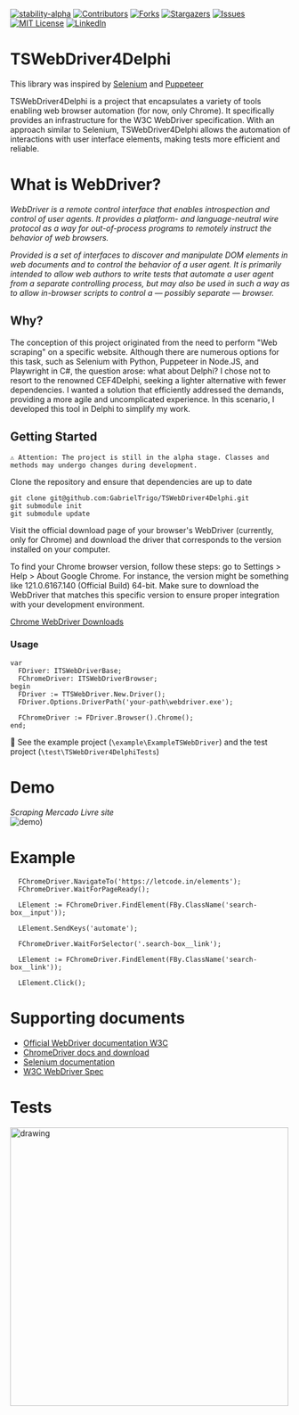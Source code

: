 [![stability-alpha](https://img.shields.io/badge/stability-alpha-f4d03f.svg?style=for-the-badge)](https://github.com/mkenney/software-guides/blob/master/STABILITY-BADGES.md#alpha)
[![Contributors][contributors-shield]][contributors-url]
[![Forks][forks-shield]][forks-url]
[![Stargazers][stars-shield]][stars-url]
[![Issues][issues-shield]][issues-url]
[![MIT License][license-shield]][license-url]
[![LinkedIn][linkedin-shield]][linkedin-url]

# TSWebDriver4Delphi
This library was inspired by [Selenium](https://github.com/SeleniumHQ/selenium) and [Puppeteer](https://pptr.dev)

TSWebDriver4Delphi is a project that encapsulates a variety of tools enabling web browser automation (for now, only Chrome). It specifically provides an infrastructure for the W3C WebDriver specification. With an approach similar to Selenium, TSWebDriver4Delphi allows the automation of interactions with user interface elements, making tests more efficient and reliable.


# What is WebDriver? 
_WebDriver is a remote control interface that enables introspection and control of user agents. It provides a platform- and language-neutral wire protocol as a way for out-of-process programs to remotely instruct the behavior of web browsers._

_Provided is a set of interfaces to discover and manipulate DOM elements in web documents and to control the behavior of a user agent. It is primarily intended to allow web authors to write tests that automate a user agent from a separate controlling process, but may also be used in such a way as to allow in-browser scripts to control a — possibly separate — browser._

## Why?
The conception of this project originated from the need to perform "Web scraping" on a specific website. Although there are numerous options for this task, such as Selenium with Python, Puppeteer in Node.JS, and Playwright in C#, the question arose: what about Delphi?
I chose not to resort to the renowned CEF4Delphi, seeking a lighter alternative with fewer dependencies. I wanted a solution that efficiently addressed the demands, providing a more agile and uncomplicated experience.
In this scenario, I developed this tool in Delphi to simplify my work.

<!-- GETTING STARTED -->
## Getting Started

```
⚠️ Attention: The project is still in the alpha stage. Classes and methods may undergo changes during development.
```

Clone the repository and ensure that dependencies are up to date
```git
git clone git@github.com:GabrielTrigo/TSWebDriver4Delphi.git
git submodule init
git submodule update
```

Visit the official download page of your browser's WebDriver (currently, only for Chrome) and download the driver that corresponds to the version installed on your computer.

To find your Chrome browser version, follow these steps: go to Settings > Help > About Google Chrome. For instance, the version might be something like 121.0.6167.140 (Official Build) 64-bit. Make sure to download the WebDriver that matches this specific version to ensure proper integration with your development environment.

[Chrome WebDriver Downloads](https://chromedriver.chromium.org/downloads)

### Usage

  ```delphi
  var
    FDriver: ITSWebDriverBase;
    FChromeDriver: ITSWebDriverBrowser;
  begin
    FDriver := TTSWebDriver.New.Driver();
    FDriver.Options.DriverPath('your-path\webdriver.exe');

    FChromeDriver := FDriver.Browser().Chrome();
  end;
  ```
📌 See the example project (`\example\ExampleTSWebDriver`) and the test project (`\test\TSWebDriver4DelphiTests`)

# Demo
_Scraping Mercado Livre site_
<br/>
![demo)](img/Demo_TSWebDriver4Delphi-ezgif.com-video-to-gif-converter.gif)


# Example
```delphi
  FChromeDriver.NavigateTo('https://letcode.in/elements');
  FChromeDriver.WaitForPageReady();

  LElement := FChromeDriver.FindElement(FBy.ClassName('search-box__input'));

  LElement.SendKeys('automate');

  FChromeDriver.WaitForSelector('.search-box__link');

  LElement := FChromeDriver.FindElement(FBy.ClassName('search-box__link'));

  LElement.Click();
```

# Supporting documents

 - [Official WebDriver documentation W3C](https://w3c.github.io/webdriver)
 - [ChromeDriver docs and download](https://chromedriver.chromium.org/home)
 - [Selenium documentation](https://www.selenium.dev/documentation)
 - [W3C WebDriver Spec](https://github.com/jlipps/simple-wd-spec)


# Tests
<img src="https://github.com/GabrielTrigo/TSWebDriver4Delphi/assets/43503837/bcc0d718-92e2-4107-a074-7f4fcd89c712" alt="drawing" width="500"/>

<!-- MARKDOWN LINKS & IMAGES -->
<!-- https://www.markdownguide.org/basic-syntax/#reference-style-links -->
[contributors-shield]: https://img.shields.io/github/contributors/GabrielTrigo/TSWebDriver4Delphi.svg?style=for-the-badge
[contributors-url]: https://github.com/GabrielTrigo/TSWebDriver4Delphi/graphs/contributors
[forks-shield]: https://img.shields.io/github/forks/GabrielTrigo/TSWebDriver4Delphi.svg?style=for-the-badge
[forks-url]: https://github.com/GabrielTrigo/TSWebDriver4Delphi/network/members
[stars-shield]: https://img.shields.io/github/stars/GabrielTrigo/TSWebDriver4Delphi.svg?style=for-the-badge
[stars-url]: https://github.com/GabrielTrigo/TSWebDriver4Delphi/stargazers
[issues-shield]: https://img.shields.io/github/issues/GabrielTrigo/TSWebDriver4Delphi.svg?style=for-the-badge
[issues-url]: https://github.com/GabrielTrigo/TSWebDriver4Delphi/issues
[license-shield]: https://img.shields.io/github/license/GabrielTrigo/TSWebDriver4Delphi.svg?style=for-the-badge
[license-url]: https://github.com/GabrielTrigo/TSWebDriver4Delphi/blob/master/LICENSE.txt
[linkedin-shield]: https://img.shields.io/badge/-LinkedIn-black.svg?style=for-the-badge&logo=linkedin&colorB=555
[linkedin-url]: https://linkedin.com/in/gabriel-trigo-982968161
[product-screenshot]: images/screenshot.png
